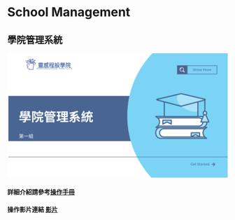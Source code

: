 # School Management
## 學院管理系統
![image](https://github.com/Ruruko1999/SchoolManagement/blob/main/%E5%AD%B8%E9%99%A2%E7%AE%A1%E7%90%86%E7%B3%BB%E7%B5%B1%E5%B0%81%E9%9D%A2.png)

#### 詳細介紹請參考[操作手冊](https://github.com/Ruruko1999/SchoolManagement/blob/main/%E5%AD%B8%E9%99%A2%E7%AE%A1%E7%90%86%E7%B3%BB%E7%B5%B1.pdf)
#### 操作影片連結 [影片](https://youtu.be/Bil3ytVJMs0)
